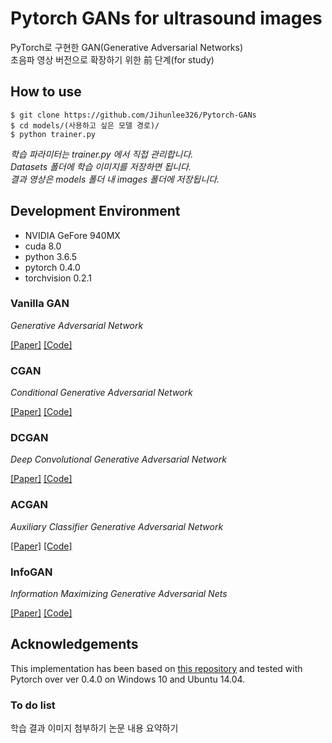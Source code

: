 # Pytorch GANs for ultrasound images
PyTorch로 구현한 GAN(Generative Adversarial Networks)  
초음파 영상 버전으로 확장하기 위한 前 단계(for study)  

## How to use
    $ git clone https://github.com/Jihunlee326/Pytorch-GANs
    $ cd models/(사용하고 싶은 모델 경로)/
    $ python trainer.py

_학습 파라미터는 trainer.py 에서 직접 관리합니다._  
_Datasets 폴더에 학습 이미지를 저장하면 됩니다._    
_결과 영상은  models 폴더 내  images 폴더에 저장됩니다._  


## Development Environment
* NVIDIA GeFore 940MX
* cuda 8.0
* python 3.6.5
* pytorch 0.4.0
* torchvision 0.2.1



### Vanilla GAN
_Generative Adversarial Network_

[[Paper]](https://arxiv.org/abs/1406.2661) [[Code]](models/GAN/network.py)


### CGAN
_Conditional Generative Adversarial Network_

[[Paper]](https://arxiv.org/abs/1411.1784) [[Code]](models/CGAN/network.py)


### DCGAN
_Deep Convolutional Generative Adversarial Network_

[[Paper]](https://arxiv.org/abs/1511.06434) [[Code]](models/DCGAN/network.py)


### ACGAN
_Auxiliary Classifier Generative Adversarial Network_

[[Paper]](https://arxiv.org/abs/1610.09585) [[Code]](models/ACGAN/network.py)


### InfoGAN
_Information Maximizing Generative Adversarial Nets_

[[Paper]](https://arxiv.org/abs/1606.03657) [[Code]](models/InfoGAN/network.py)


## Acknowledgements
This implementation has been based on [this repository](https://github.com/eriklindernoren/PyTorch-GAN) and tested with Pytorch over ver 0.4.0 on Windows 10 and Ubuntu 14.04.

### To do list
학습 결과 이미지 첨부하기
논문 내용 요약하기
